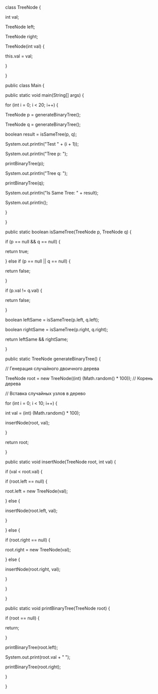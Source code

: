 ﻿class TreeNode {

int val;

TreeNode left;

TreeNode right;

TreeNode(int val) {

this.val = val;

}

}

public class Main {

public static void main(String[] args) {

for (int i = 0; i < 20; i++) {

TreeNode p = generateBinaryTree();

TreeNode q = generateBinaryTree();

boolean result = isSameTree(p, q);

System.out.println("Test " + (i + 1));

System.out.println("Tree p: ");

printBinaryTree(p);

System.out.println("Tree q: ");

printBinaryTree(q);

System.out.println("Is Same Tree: " + result);

System.out.println();

}

}

public static boolean isSameTree(TreeNode p, TreeNode q) {

if (p == null && q == null) {

return true;

} else if (p == null || q == null) {

return false;

}

if (p.val != q.val) {

return false;

}

boolean leftSame = isSameTree(p.left, q.left);

boolean rightSame = isSameTree(p.right, q.right);

return leftSame && rightSame;

}

public static TreeNode generateBinaryTree() {

// Генерация случайного двоичного дерева

TreeNode root = new TreeNode((int) (Math.random() \* 100)); // Корень дерева

// Вставка случайных узлов в дерево

for (int i = 0; i < 10; i++) {

int val = (int) (Math.random() \* 100);

insertNode(root, val);

}

return root;

}

public static void insertNode(TreeNode root, int val) {

if (val < root.val) {

if (root.left == null) {

root.left = new TreeNode(val);

} else {

insertNode(root.left, val);

}

} else {

if (root.right == null) {

root.right = new TreeNode(val);

} else {

insertNode(root.right, val);

}

}

}

public static void printBinaryTree(TreeNode root) {

if (root == null) {

return;

}

printBinaryTree(root.left);

System.out.print(root.val + " ");

printBinaryTree(root.right);

}

}

